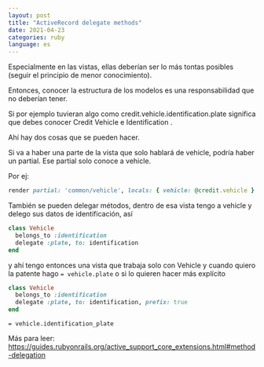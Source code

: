```yaml
---
layout: post
title: "ActiveRecord delegate methods"
date: 2021-04-23
categories: ruby
language: es
---
```


Especialmente en las vistas, ellas deberían ser lo más tontas posibles (seguir el principio de menor conocimiento).

Entonces, conocer la estructura de los modelos es una responsabilidad que no deberían tener.

Si por ejemplo tuvieran algo como credit.vehicle.identification.plate significa que debes conocer Credit Vehicle e Identification .

Ahí hay dos cosas que se pueden hacer.

Si va a haber una parte de la vista que solo hablará de vehicle, podría haber un partial. Ese partial solo conoce a vehicle.

Por ej:

```ruby
render partial: 'common/vehicle', locals: { vehicle: @credit.vehicle }
```

También se pueden delegar métodos, dentro de esa vista tengo a vehicle y delego sus datos de identificación, así

```ruby
class Vehicle
  belongs_to :identification
  delegate :plate, to: identification
end
```

y ahí tengo entonces una vista que trabaja solo con Vehicle y cuando quiero la patente hago `= vehicle.plate` o si lo quieren hacer más explícito

```ruby
class Vehicle
  belongs_to :identification
  delegate :plate, to: identification, prefix: true
end
```

`= vehicle.identification_plate`

Más para leer: 
https://guides.rubyonrails.org/active_support_core_extensions.html#method-delegation